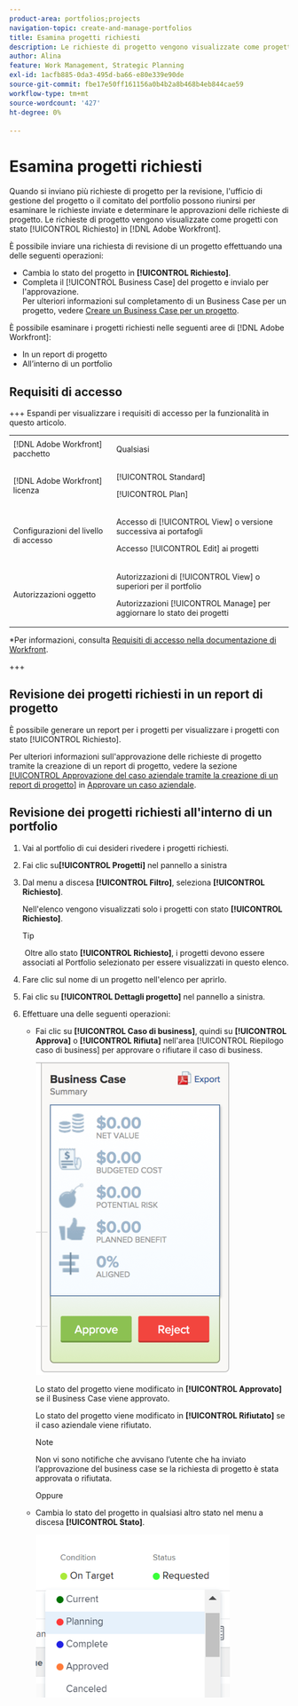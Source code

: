 ```yaml
---
product-area: portfolios;projects
navigation-topic: create-and-manage-portfolios
title: Esamina progetti richiesti
description: Le richieste di progetto vengono visualizzate come progetti con stato [!UICONTROL Richiesto] in Adobe Workfront. Questo articolo descrive come rivedere le richieste di progetto.
author: Alina
feature: Work Management, Strategic Planning
exl-id: 1acfb885-0da3-495d-ba66-e80e339e90de
source-git-commit: fbe17e50ff161156a0b4b2a8b468b4eb844cae59
workflow-type: tm+mt
source-wordcount: '427'
ht-degree: 0%

---
```


# Esamina progetti richiesti

Quando si inviano più richieste di progetto per la revisione, l&#39;ufficio di gestione del progetto o il comitato del portfolio possono riunirsi per esaminare le richieste inviate e determinare le approvazioni delle richieste di progetto. Le richieste di progetto vengono visualizzate come progetti con stato [!UICONTROL Richiesto] in [!DNL Adobe Workfront].

È possibile inviare una richiesta di revisione di un progetto effettuando una delle seguenti operazioni:

* Cambia lo stato del progetto in **[!UICONTROL Richiesto]**.
* Completa il [!UICONTROL Business Case] del progetto e invialo per l&#39;approvazione.\
   Per ulteriori informazioni sul completamento di un Business Case per un progetto, vedere [Creare un Business Case per un progetto](../../../manage-work/projects/define-a-business-case/create-business-case.md).

È possibile esaminare i progetti richiesti nelle seguenti aree di [!DNL Adobe Workfront]:

* In un report di progetto
* All’interno di un portfolio

## Requisiti di accesso

+++ Espandi per visualizzare i requisiti di accesso per la funzionalità in questo articolo. 

<table style="table-layout:auto"> 
 <col> 
 <col> 
 <tbody> 
  <tr> 
   <td role="rowheader">[!DNL Adobe Workfront] pacchetto</td> 
   <td><p>Qualsiasi</p> </td> 
  </tr> 
  <tr> 
   <td role="rowheader">[!DNL Adobe Workfront] licenza</td> 
   <td> <p>[!UICONTROL Standard] </p> 
   <p>[!UICONTROL Plan]</p> </td> 
  </tr> 
  <tr> 
   <td role="rowheader">Configurazioni del livello di accesso</td> 
   <td> <p>Accesso di [!UICONTROL View] o versione successiva ai portafogli</p> <p>Accesso [!UICONTROL Edit] ai progetti</p>  </td> 
  </tr> 
  <tr> 
   <td role="rowheader">Autorizzazioni oggetto</td> 
   <td> <p>Autorizzazioni di [!UICONTROL View] o superiori per il portfolio</p> <p>Autorizzazioni [!UICONTROL Manage] per aggiornare lo stato dei progetti</p>  </td> 
  </tr> 
 </tbody> 
</table>

*Per informazioni, consulta [Requisiti di accesso nella documentazione di Workfront](/help/quicksilver/administration-and-setup/add-users/access-levels-and-object-permissions/access-level-requirements-in-documentation.md).

+++

<!--Old:

<table style="table-layout:auto"> 
 <col> 
 <col> 
 <tbody> 
  <tr> 
   <td role="rowheader">[!DNL Adobe Workfront] plan</td> 
   <td><p>Any</p> </td> 
  </tr> 
  <tr> 
   <td role="rowheader">[!DNL Adobe Workfront] license*</td> 
   <td> <p>[!UICONTROL Plan] </p> </td> 
  </tr> 
  <tr> 
   <td role="rowheader">Access level configurations</td> 
   <td> <p>[!UICONTROL View] access or higher to Portfolios</p> <p>[!UICONTROL Edit] access to Projects</p>  </td> 
  </tr> 
  <tr> 
   <td role="rowheader">Object permissions</td> 
   <td> <p>[!UICONTROL View] permissions or higher on the portfolio</p> <p>[!UICONTROL Manage] permissions on the projects to update their status</p>  </td> 
  </tr> 
 </tbody> 
</table>-->

## Revisione dei progetti richiesti in un report di progetto

È possibile generare un report per i progetti per visualizzare i progetti con stato [!UICONTROL Richiesto].

Per ulteriori informazioni sull&#39;approvazione delle richieste di progetto tramite la creazione di un report di progetto, vedere la sezione [[!UICONTROL Approvazione del caso aziendale tramite la creazione di un report di progetto]](../../../manage-work/projects/define-a-business-case/approve-business-case.md#build-a-report) in [Approvare un caso aziendale](../../../manage-work/projects/define-a-business-case/approve-business-case.md). 

## Revisione dei progetti richiesti all&#39;interno di un portfolio

1. Vai al portfolio di cui desideri rivedere i progetti richiesti.
1. Fai clic su&#x200B;**[!UICONTROL Progetti]** nel pannello a sinistra
1. Dal menu a discesa **[!UICONTROL Filtro]**, seleziona **[!UICONTROL Richiesto]**.

   Nell&#39;elenco vengono visualizzati solo i progetti con stato **[!UICONTROL Richiesto]**.

   >[!TIP]
   >
   > Oltre allo stato **[!UICONTROL Richiesto]**, i progetti devono essere associati al Portfolio selezionato per essere visualizzati in questo elenco.

1. Fare clic sul nome di un progetto nell&#39;elenco per aprirlo.
1. Fai clic su **[!UICONTROL Dettagli progetto]** nel pannello a sinistra.
1. Effettuare una delle seguenti operazioni:

   * Fai clic su **[!UICONTROL Caso di business]**, quindi su **[!UICONTROL Approva]** o **[!UICONTROL Rifiuta]** nell&#39;area [!UICONTROL Riepilogo caso di business] per approvare o rifiutare il caso di business.

     ![approva_o_rifiuta_business_case.png](assets/approve-or-reject-business-case-350x563.png)

     Lo stato del progetto viene modificato in **[!UICONTROL Approvato]** se il Business Case viene approvato.

     Lo stato del progetto viene modificato in **[!UICONTROL Rifiutato]** se il caso aziendale viene rifiutato.

     >[!NOTE]
     >
     >Non vi sono notifiche che avvisano l’utente che ha inviato l’approvazione del business case se la richiesta di progetto è stata approvata o rifiutata. 

     Oppure

   * Cambia lo stato del progetto in qualsiasi altro stato nel menu a discesa **[!UICONTROL Stato]**.

     ![Cambia lo stato del progetto dal menu a discesa](assets/project-status-change-from-drop-down-in-header-nwe-350x294.png)
 

 
